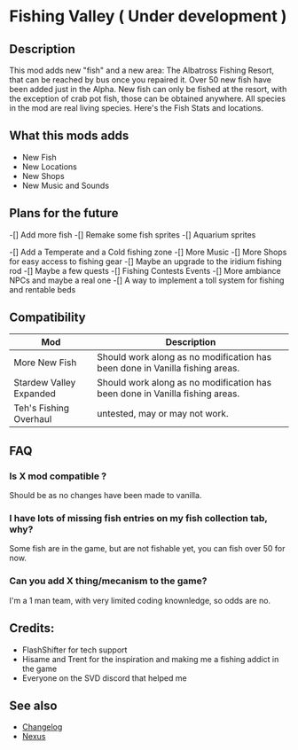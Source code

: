 # Fishing Valley ( Under development )

## Description

This mod adds new "fish" and a new area: The Albatross Fishing Resort, that can be reached by bus once you repaired it. Over 50 new fish have been added just in the Alpha. New fish can only be fished at the resort, with the exception of crab pot fish, those can be obtained anywhere. All species in the mod are real living species. Here's the Fish Stats and locations.



## What this mods adds


- New Fish
- New Locations
- New Shops
- New Music and Sounds


## Plans for the future

-[] Add more fish
-[] Remake some fish sprites
-[] Aquarium sprites

-[] Add a Temperate and a Cold fishing zone
-[] More Music
-[] More Shops for easy access to fishing gear
-[] Maybe an upgrade to the iridium fishing rod
-[] Maybe a few quests 
-[] Fishing Contests Events
-[] More ambiance NPCs and maybe a real one
-[] A way to implement a toll system for fishing and rentable beds


## Compatibility

| Mod  | Description |
| ------------- | ------------- |
| More New Fish  | Should work along as no modification has been done in Vanilla fishing areas.  |
| Stardew Valley Expanded  | Should work along as no modification has been done in Vanilla fishing areas.  |
| Teh's Fishing Overhaul  | untested, may or may not work.  |


## FAQ

### Is X mod compatible ?
Should be as no changes have been made to vanilla.

### I have lots of missing fish entries on my fish collection tab, why?
Some fish are in the game, but are not fishable yet, you can fish over 50 for now.

### Can you add X thing/mecanism to the game?
I'm a 1 man team, with very limited coding knownledge, so odds are no.


## Credits:
- FlashShifter for tech support
- Hisame and Trent for the inspiration and making me a fishing addict in the game
- Everyone on the SVD discord that helped me

## See also
* [Changelog](changelog.md)
* [Nexus](https://www.nexusmods.com/stardewvalley/mods/8668)